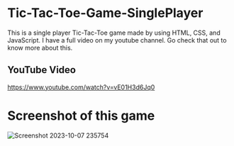 # Tic-Tac-Toe-Game-SinglePlayer
This is a single player Tic-Tac-Toe game made by using HTML, CSS, and JavaScript. I have a full video on my youtube channel. Go check that out to know more about this. 
## YouTube Video 
https://www.youtube.com/watch?v=vE01H3d6Jq0 
# Screenshot of this game
![Screenshot 2023-10-07 235754](https://github.com/allcsstuff/Tic-Tac-Toe-Game-SinglePlayer/assets/127939979/5c40569e-7628-4b97-81c3-cb002a1a236c)
